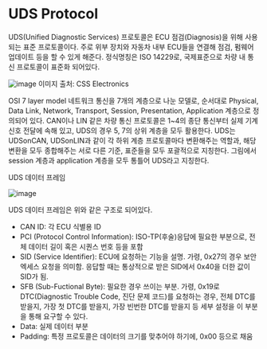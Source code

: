 UDS Protocol
============

UDS(Unified Diagnostic Services) 프로토콜은 ECU 점검(Diagnosis)을 위해 사용되는 표준 프로토콜이다. 주로 위부 장치와 자동차 내부 ECU들을 연결해 점검, 펌웨어 업데이트 등을 할 수 있게 해준다. 정식명칭은 ISO 14229로, 국제표준으로 차량 내 통신 프로토콜이 표준화 되어있다. 


![image](https://github.com/user-attachments/assets/983f4913-4088-446c-ab16-fb1179bbf3f2)
이미지 출처: CSS Electronics

OSI 7 layer model
네트워크 통신을 7개의 계층으로 나눈 모델로, 순서대로 Physical, Data Link, Network, Transport, Session, Presentation, Application 계층으로 정의되어 있다. CAN이나 LIN 같은 차량 통신 프로토콜은 1~4의 종단 통신부터 실제 기계신호 전달에 속해 있고, UDS의 경우 5, 7의 상위 계층을 모두 활용한다. UDS는 UDSonCAN, UDSonLIN과 같이 각 하위 계층 프로토콜마다 변환해주는 역할과, 해당 변환을 모두 종합해주는 서로 다른 기준, 표준들을 모두 포괄적으로 지칭한다. 그림에서 session 계층과 application 계층을 모두 통틀어 UDS라고 지칭한다. 


UDS 데이터 프레임

![image](https://github.com/user-attachments/assets/64d941ca-a100-469a-bb26-0a1c13c27d8d)

UDS 데이터 프레임은 위와 같은 구조로 되어있다.
+ CAN ID: 각 ECU 식별용 ID
+ PCI (Protocol Control Information): ISO-TP(후술)응답에 필요한 부분으로, 전체 데이터 길이 혹은 시퀀스 번호 등을 포함
+ SID (Service Identifier): ECU에 요청하는 기능을 설명. 가령, 0x27의 경우 보안 엑세스 요청을 의미함. 응답할 때는 통상적으로 받은 SID에서 0x40을 더한 값이 SID가 됨.
+ SFB (Sub-Fuctional Byte): 필요한 경우 쓰이는 부분. 가령, 0x19로 DTC(Diagnostic Trouble Code, 진단 문제 코드)를 요청하는 경우, 전체 DTC를 받을지, 가장 첫 DTC를 받을지, 가장 빈번한 DTC를 받을지 등 세부 설정을 이 부분을 통해 요구할 수 있다.
+ Data: 실제 데이터 부분
+ Padding: 특정 프로토콜은 데이터의 크기를 맞추어야 하기에, 0x00 등으로 채움

